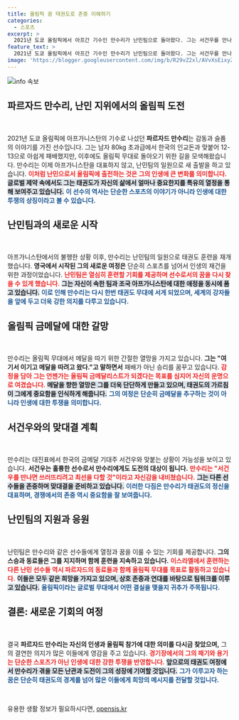 ```yaml
---
title: 올림픽 꿈 태권도로 존중 이해하기
categories:
  - 스포츠
excerpt: >
  2021년 도쿄 올림픽에서 아프간 기수인 만수리가 난민팀으로 돌아왔다. 그는 서건우를 만나면 쓰러뜨릴 것이라며 금메달을 향한 갈망을 드러냈다. 그의 올림픽 도전, 기대해보세요!
feature_text: >
  2021년 도쿄 올림픽에서 아프간 기수인 만수리가 난민팀으로 돌아왔다. 그는 서건우를 만나면 쓰러뜨릴 것이라며 금메달을 향한 갈망을 드러냈다. 그의 올림픽 도전, 기대해보세요!
image: 'https://blogger.googleusercontent.com/img/b/R29vZ2xl/AVvXsEixyZcFfHzMRdzZMjFBmAUKJYCLCGyLL1o632UiGVXcaFdKo_bkvkuCioo0uUKlGfBVcT3P84aROyZIXSBEx3Aw5nCQ3pTgDom1WDC4m8eifvWiAmWEEVb4x6G_l8C0QH225ldMjyaFvpxGEBGNO37VmDTDMHGhJPq73UglMfDca1-0aw/s1600/blogspot.png'
---
```


<p><img src="https://blogger.googleusercontent.com/img/b/R29vZ2xl/AVvXsEixyZcFfHzMRdzZMjFBmAUKJYCLCGyLL1o632UiGVXcaFdKo_bkvkuCioo0uUKlGfBVcT3P84aROyZIXSBEx3Aw5nCQ3pTgDom1WDC4m8eifvWiAmWEEVb4x6G_l8C0QH225ldMjyaFvpxGEBGNO37VmDTDMHGhJPq73UglMfDca1-0aw/s1600/blogspot.png" alt="info 속보" /></p>

<h2 data-ke-size="size26">파르자드 만수리, 난민 지위에서의 올림픽 도전</h2>

<p data-ke-size="size16">&nbsp;</p>

<p data-ke-size="size16">2021년 도쿄 올림픽에 아프가니스탄의 기수로 나섰던 <b>파르자드 만수리</b>는 감동과 슬픔의 이야기를 가진 선수입니다. 그는 남자 80kg 초과급에서 한국의 인교돈과 맞붙어 12-13으로 아쉽게 패배했지만, 이후에도 올림픽 무대로 돌아오기 위한 길을 모색해왔습니다. 만수리는 이제 아프가니스탄을 대표하지 않고, 난민팀의 일원으로 새 출발을 하고 있습니다. <b><span style="color: #ee2323;">이처럼 난민으로서 올림픽에 출전하는 것은 그의 인생에 큰 변화를 의미합니다.</span></b> <b><span style="background-color: #21538527;">글로벌 제약 속에서도 그는 태권도가 자신의 삶에서 얼마나 중요한지를 특유의 열정을 통해 보여주고 있습니다.</span></b> <b><span style="color: #1a5490;">이 선수의 역사는 단순한 스포츠의 이야기가 아니라 인생에 대한 투쟁의 상징이라고 볼 수 있습니다.</span></b></p>

<h2 data-ke-size="size26">난민팀과의 새로운 시작</h2>

<p data-ke-size="size16">&nbsp;</p>

<p data-ke-size="size16">아프가니스탄에서의 불행한 상황 이후, 만수리는 난민팀의 일원으로 태권도 훈련을 재개했습니다. <b>영국에서 시작된 그의 새로운 여정은</b> 단순히 스포츠를 넘어서 인생의 재건을 위한 과정이었습니다. <b><span style="color: #ee2323;">난민팀은 열심히 훈련할 기회를 제공하며 선수로서의 꿈을 다시 찾을 수 있게 했습니다.</span></b> <b><span style="background-color: #21538527;">그는 자신이 속한 팀과 조국 아프가니스탄에 대한 애정을 동시에 품고 있습니다.</span></b> <b><span style="color: #1a5490;">이로 인해 만수리는 다시 한번 태권도 무대에 서게 되었으며, 세계의 강자들을 앞에 두고 더욱 강한 의지를 다루고 있습니다.</span></b></p>

<h2 data-ke-size="size26">올림픽 금메달에 대한 갈망</h2>

<p data-ke-size="size16">&nbsp;</p>

<p data-ke-size="size16">만수리는 올림픽 무대에서 메달을 따기 위한 간절한 열망을 가지고 있습니다. <b>그는 "여기서 이기고 메달을 따려고 왔다."고 말하면서</b> 패배가 아닌 승리를 꿈꾸고 있습니다. <b><span style="color: #ee2323;">감정을 담아 그는 언젠가는 올림픽 금메달리스트가 되겠다는 목표를 심지어 자신의 운명으로 여겼습니다.</span></b> <b><span style="background-color: #21538527;">메달을 향한 열망은 그를 더욱 단단하게 만들고 있으며, 태권도의 가르침이 그에게 중요함을 인식하게 해줍니다.</span></b> <b><span style="color: #1a5490;">그의 여정은 단순히 금메달을 추구하는 것이 아니라 인생에 대한 투쟁을 의미합니다.</span></b></p>

<h2 data-ke-size="size26">서건우와의 맞대결 계획</h2>

<p data-ke-size="size16">&nbsp;</p>

<p data-ke-size="size16">만수리는 대진표에서 한국의 금메달 기대주 서건우와 맞붙는 상황이 가능성을 보이고 있습니다. <b>서건우는 훌륭한 선수로서 만수리에게도 도전의 대상이 됩니다.</b> <b><span style="color: #ee2323;">만수리는 "서건우를 만나면 쓰러뜨리려고 최선을 다할 것"이라고 자신감을 내비쳤습니다.</span></b> <b><span style="background-color: #21538527;">그는 다른 선수들을 존중하며 맞대결을 준비하고 있습니다.</span></b> <b><span style="color: #1a5490;">이러한 다짐은 만수리가 태권도의 정신을 대표하며, 경쟁에서의 존중 역시 중요함을 잘 보여줍니다.</span></b></p>

<h2 data-ke-size="size26">난민팀의 지원과 응원</h2>

<p data-ke-size="size16">&nbsp;</p>

<p data-ke-size="size16">난민팀은 만수리와 같은 선수들에게 열정과 꿈을 이룰 수 있는 기회를 제공합니다. <b>그의 스승과 동료들은 그를 지지하며 함께 훈련을 지속하고 있습니다.</b> <b><span style="color: #ee2323;">이스라엘에서 훈련하는 다른 난민 선수들 역시 파르자드의 동료들과 함께 올림픽 무대를 목표로 활동하고 있습니다.</span></b> <b><span style="background-color: #21538527;">이들은 모두 같은 희망을 가지고 있으며, 상호 존중과 연대를 바탕으로 팀워크를 이루고 있습니다.</span></b> <b><span style="color: #1a5490;">올림픽이라는 글로벌 무대에서 어떤 결실을 맺을지 귀추가 주목됩니다.</span></b></p>

<h2 data-ke-size="size26">결론: 새로운 기회의 여정</h2>

<p data-ke-size="size16">&nbsp;</p>

<p data-ke-size="size16">결국 <b>파르자드 만수리는 자신의 인생과 올림픽 참가에 대한 의미를 다시금 찾았으며,</b> 그의 결연한 의지가 많은 이들에게 영감을 주고 있습니다. <b><span style="color: #ee2323;">경기장에서의 그의 패기와 용기는 단순한 스포츠가 아닌 인생에 대한 강한 투쟁을 반영합니다.</span></b> <b><span style="background-color: #21538527;">앞으로의 태권도 여정에서 만수리가 겪을 모든 난관과 도전이 그의 성장에 기여할 것입니다.</span></b> <b><span style="color: #1a5490;">그가 이루고자 하는 꿈은 단순히 태권도의 경계를 넘어 많은 이들에게 희망의 메시지를 전달할 것입니다.</span></b></p>

<p data-ke-size="size16">&nbsp;</p>
유용한 생활 정보가 필요하시다면, <a href="https://opensis.kr" rel="dofollow">opensis.kr</a>


